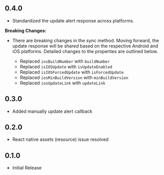 ## 0.4.0

* Standardized the update alert response across platforms.

**Breaking Changes:**

* There are breaking changes in the sync method. Moving forward, the update response will be shared based on the respective Android and iOS platforms. Detailed changes to the properties are outlined below.

    * Replaced `iosBuildNumber` with `buildNumber`
    * Replaced `isIOSUpdate` with `isUpdateEnabled`
    * Replaced `isIOSForcedUpdate` with `isForcedUpdate`
    * Replaced `iosMinBuildVersion` with `minBuildVersion`
    * Replaced `iosUpdateLink` with `updateLink`

## 0.3.0

* Added manually update alert callback

## 0.2.0

* React native assets (resource) issue resolved

## 0.1.0

* Initial Release